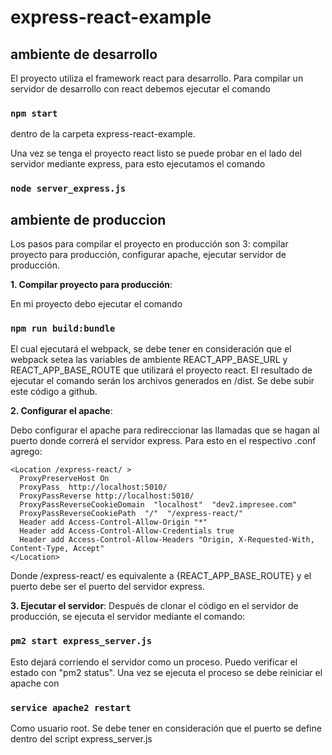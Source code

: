 # express-react-example

## ambiente de desarrollo

El proyecto utiliza el framework react para desarrollo. Para compilar un servidor de desarrollo con react debemos ejecutar el comando 
### `npm start`
dentro de la carpeta express-react-example.

Una vez se tenga el proyecto react listo se puede probar en el lado del servidor mediante express, para esto ejecutamos el comando 
### `node server_express.js`

## ambiente de produccion

Los pasos para compilar el proyecto en producción son 3: compilar proyecto para producción, configurar apache, ejecutar servidor de producción.

**1. Compilar proyecto para producción**: 

En mi proyecto debo ejecutar el comando
### `npm run build:bundle`
El cual ejecutará el webpack, se debe tener en consideración que el webpack setea las variables de ambiente REACT_APP_BASE_URL y REACT_APP_BASE_ROUTE que utilizará el proyecto react. El resultado de ejecutar el comando serán los archivos generados en /dist. Se debe subir este código a github.

**2. Configurar el apache**:

Debo configurar el apache para redireccionar las llamadas que se hagan al puerto donde correrá el servidor express. Para esto en el respectivo .conf agrego:

```
<Location /express-react/ >
  ProxyPreserveHost On
  ProxyPass  http://localhost:5010/
  ProxyPassReverse http://localhost:5010/
  ProxyPassReverseCookieDomain  "localhost"  "dev2.impresee.com"
  ProxyPassReverseCookiePath  "/"  "/express-react/"
  Header add Access-Control-Allow-Origin "*"
  Header add Access-Control-Allow-Credentials true
  Header add Access-Control-Allow-Headers "Origin, X-Requested-With, Content-Type, Accept"
</Location>
```

Donde /express-react/ es equivalente a {REACT_APP_BASE_ROUTE} y el puerto debe ser el puerto del servidor express.

**3. Ejecutar el servidor**:
Después de clonar el código en el servidor de producción, se ejecuta el servidor mediante el comando:
### `pm2 start express_server.js`
Esto dejará corriendo el servidor como un proceso. Puedo verificar el estado con "pm2 status". Una vez se ejecuta el proceso se debe reiniciar el apache con
### `service apache2 restart`
Como usuario root. 
Se debe tener en consideración que el puerto se define dentro del script express_server.js
